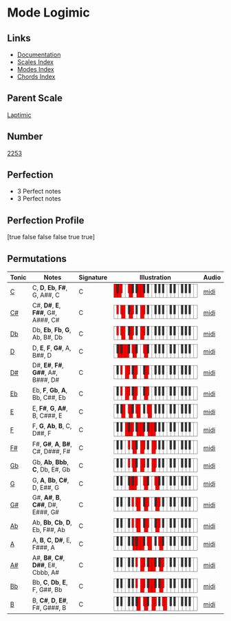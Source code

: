 # Mode Logimic

## Links

- [Documentation](index.md)
- [Scales Index](Scales.md)
- [Modes Index](Modes.md)
- [Chords Index](Chords.md)

## Parent Scale

[Laptimic](ScaleLaptimic.md)

## Number

[2253](https://ianring.com/musictheory/scales/2253)

## Perfection

- 3 Perfect notes
- 3 Perfect notes

## Perfection Profile

[true false false false true true]

## Permutations

| Tonic | Notes | Signature | Illustration | Audio |
|-------|-------|-----------|--------------|-------|
| [C](ModeCNaturalLogimic.md) | C, **D**, **Eb**, **F#**, G, A##, C | C | ![CNaturalLogimic](ModeCNaturalLogimic.png) | [midi](https://github.com/edipermadi/music/blob/main/docs/ModeCNaturalLogimic.mid?raw=true) |
| [C#](ModeCSharpLogimic.md) | C#, **D#**, **E**, **F##**, G#, A###, C# | C | ![CSharpLogimic](ModeCSharpLogimic.png) | [midi](https://github.com/edipermadi/music/blob/main/docs/ModeCSharpLogimic.mid?raw=true) |
| [Db](ModeDFlatLogimic.md) | Db, **Eb**, **Fb**, **G**, Ab, B#, Db | C | ![DFlatLogimic](ModeDFlatLogimic.png) | [midi](https://github.com/edipermadi/music/blob/main/docs/ModeDFlatLogimic.mid?raw=true) |
| [D](ModeDNaturalLogimic.md) | D, **E**, **F**, **G#**, A, B##, D | C | ![DNaturalLogimic](ModeDNaturalLogimic.png) | [midi](https://github.com/edipermadi/music/blob/main/docs/ModeDNaturalLogimic.mid?raw=true) |
| [D#](ModeDSharpLogimic.md) | D#, **E#**, **F#**, **G##**, A#, B###, D# | C | ![DSharpLogimic](ModeDSharpLogimic.png) | [midi](https://github.com/edipermadi/music/blob/main/docs/ModeDSharpLogimic.mid?raw=true) |
| [Eb](ModeEFlatLogimic.md) | Eb, **F**, **Gb**, **A**, Bb, C##, Eb | C | ![EFlatLogimic](ModeEFlatLogimic.png) | [midi](https://github.com/edipermadi/music/blob/main/docs/ModeEFlatLogimic.mid?raw=true) |
| [E](ModeENaturalLogimic.md) | E, **F#**, **G**, **A#**, B, C###, E | C | ![ENaturalLogimic](ModeENaturalLogimic.png) | [midi](https://github.com/edipermadi/music/blob/main/docs/ModeENaturalLogimic.mid?raw=true) |
| [F](ModeFNaturalLogimic.md) | F, **G**, **Ab**, **B**, C, D##, F | C | ![FNaturalLogimic](ModeFNaturalLogimic.png) | [midi](https://github.com/edipermadi/music/blob/main/docs/ModeFNaturalLogimic.mid?raw=true) |
| [F#](ModeFSharpLogimic.md) | F#, **G#**, **A**, **B#**, C#, D###, F# | C | ![FSharpLogimic](ModeFSharpLogimic.png) | [midi](https://github.com/edipermadi/music/blob/main/docs/ModeFSharpLogimic.mid?raw=true) |
| [Gb](ModeGFlatLogimic.md) | Gb, **Ab**, **Bbb**, **C**, Db, E#, Gb | C | ![GFlatLogimic](ModeGFlatLogimic.png) | [midi](https://github.com/edipermadi/music/blob/main/docs/ModeGFlatLogimic.mid?raw=true) |
| [G](ModeGNaturalLogimic.md) | G, **A**, **Bb**, **C#**, D, E##, G | C | ![GNaturalLogimic](ModeGNaturalLogimic.png) | [midi](https://github.com/edipermadi/music/blob/main/docs/ModeGNaturalLogimic.mid?raw=true) |
| [G#](ModeGSharpLogimic.md) | G#, **A#**, **B**, **C##**, D#, E###, G# | C | ![GSharpLogimic](ModeGSharpLogimic.png) | [midi](https://github.com/edipermadi/music/blob/main/docs/ModeGSharpLogimic.mid?raw=true) |
| [Ab](ModeAFlatLogimic.md) | Ab, **Bb**, **Cb**, **D**, Eb, F##, Ab | C | ![AFlatLogimic](ModeAFlatLogimic.png) | [midi](https://github.com/edipermadi/music/blob/main/docs/ModeAFlatLogimic.mid?raw=true) |
| [A](ModeANaturalLogimic.md) | A, **B**, **C**, **D#**, E, F###, A | C | ![ANaturalLogimic](ModeANaturalLogimic.png) | [midi](https://github.com/edipermadi/music/blob/main/docs/ModeANaturalLogimic.mid?raw=true) |
| [A#](ModeASharpLogimic.md) | A#, **B#**, **C#**, **D##**, E#, Cbbb, A# | C | ![ASharpLogimic](ModeASharpLogimic.png) | [midi](https://github.com/edipermadi/music/blob/main/docs/ModeASharpLogimic.mid?raw=true) |
| [Bb](ModeBFlatLogimic.md) | Bb, **C**, **Db**, **E**, F, G##, Bb | C | ![BFlatLogimic](ModeBFlatLogimic.png) | [midi](https://github.com/edipermadi/music/blob/main/docs/ModeBFlatLogimic.mid?raw=true) |
| [B](ModeBNaturalLogimic.md) | B, **C#**, **D**, **E#**, F#, G###, B | C | ![BNaturalLogimic](ModeBNaturalLogimic.png) | [midi](https://github.com/edipermadi/music/blob/main/docs/ModeBNaturalLogimic.mid?raw=true) |
